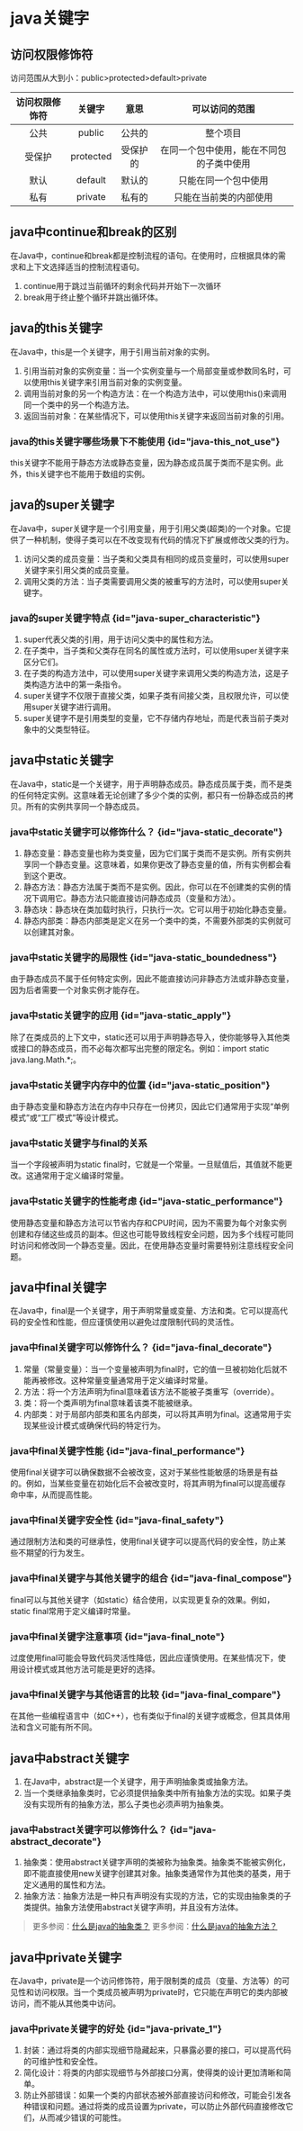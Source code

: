 # java关键字

## 访问权限修饰符
访问范围从大到小：public>protected>default>private

| 访问权限修饰符 |    关键字    |  意思  |       可以访问的范围        |  
|:-------:|:---------:|:----:|:--------------------:|  
|   公共    |  public   | 公共的  |         整个项目         |  
|   受保护   | protected | 受保护的 | 在同一个包中使用，能在不同包的子类中使用 |  
|   默认    |  default  | 默认的  |      只能在同一个包中使用      |  
|   私有    |  private  | 私有的  |     只能在当前类的内部使用      |


## java中continue和break的区别
在Java中，continue和break都是控制流程的语句。在使用时，应根据具体的需求和上下文选择适当的控制流程语句。
1. continue用于跳过当前循环的剩余代码并开始下一次循环
2. break用于终止整个循环并跳出循环体。

## java的this关键字
在Java中，this是一个关键字，用于引用当前对象的实例。
1. 引用当前对象的实例变量：当一个实例变量与一个局部变量或参数同名时，可以使用this关键字来引用当前对象的实例变量。
2. 调用当前对象的另一个构造方法：在一个构造方法中，可以使用this()来调用同一个类中的另一个构造方法。
3. 返回当前对象：在某些情况下，可以使用this关键字来返回当前对象的引用。

### java的this关键字哪些场景下不能使用 {id="java-this_not_use"}
this关键字不能用于静态方法或静态变量，因为静态成员属于类而不是实例。此外，this关键字也不能用于数组的实例。

## java的super关键字
在Java中，super关键字是一个引用变量，用于引用父类(超类)的一个对象。它提供了一种机制，使得子类可以在不改变现有代码的情况下扩展或修改父类的行为。
1. 访问父类的成员变量：当子类和父类具有相同的成员变量时，可以使用super关键字来引用父类的成员变量。
2. 调用父类的方法：当子类需要调用父类的被重写的方法时，可以使用super关键字。

### java的super关键字特点 {id="java-super_characteristic"}
1. super代表父类的引用，用于访问父类中的属性和方法。
2. 在子类中，当子类和父类存在同名的属性或方法时，可以使用super关键字来区分它们。
3. 在子类的构造方法中，可以使用super关键字来调用父类的构造方法，这是子类构造方法中的第一条指令。
4. super关键字不仅限于直接父类，如果子类有间接父类，且权限允许，可以使用super关键字进行调用。
5. super关键字不是引用类型的变量，它不存储内存地址，而是代表当前子类对象中的父类型特征。

## java中static关键字
在Java中，static是一个关键字，用于声明静态成员。静态成员属于类，而不是类的任何特定实例。这意味着无论创建了多少个类的实例，都只有一份静态成员的拷贝。所有的实例共享同一个静态成员。

### java中static关键字可以修饰什么？ {id="java-static_decorate"}
1. 静态变量：静态变量也称为类变量，因为它们属于类而不是实例。所有实例共享同一个静态变量。这意味着，如果你更改了静态变量的值，所有实例都会看到这个更改。 
2. 静态方法：静态方法属于类而不是实例。因此，你可以在不创建类的实例的情况下调用它。静态方法只能直接访问静态成员（变量和方法）。 
3. 静态块：静态块在类加载时执行，只执行一次。它可以用于初始化静态变量。 
4. 静态内部类：静态内部类是定义在另一个类中的类，不需要外部类的实例就可以创建其对象。 

### java中static关键字的局限性 {id="java-static_boundedness"}
由于静态成员不属于任何特定实例，因此不能直接访问非静态方法或非静态变量，因为后者需要一个对象实例才能存在。

### java中static关键字的应用 {id="java-static_apply"}
除了在类成员的上下文中，static还可以用于声明静态导入，使你能够导入其他类或接口的静态成员，而不必每次都写出完整的限定名。例如：import static java.lang.Math.*;。

### java中static关键字内存中的位置 {id="java-static_position"}
由于静态变量和静态方法在内存中只存在一份拷贝，因此它们通常用于实现“单例模式”或“工厂模式”等设计模式。

### java中static关键字与final的关系
当一个字段被声明为static final时，它就是一个常量。一旦赋值后，其值就不能更改。这通常用于定义编译时常量。

### java中static关键字的性能考虑 {id="java-static_performance"}
使用静态变量和静态方法可以节省内存和CPU时间，因为不需要为每个对象实例创建和存储这些成员的副本。但这也可能导致线程安全问题，因为多个线程可能同时访问和修改同一个静态变量。因此，在使用静态变量时需要特别注意线程安全问题。

## java中final关键字
在Java中，final是一个关键字，用于声明常量或变量、方法和类。它可以提高代码的安全性和性能，但应谨慎使用以避免过度限制代码的灵活性。

### java中final关键字可以修饰什么？ {id="java-final_decorate"}
1. 常量（常量变量）：当一个变量被声明为final时，它的值一旦被初始化后就不能再被修改。这种常量变量通常用于定义编译时常量。
2. 方法：将一个方法声明为final意味着该方法不能被子类重写（override）。
3. 类：将一个类声明为final意味着该类不能被继承。
4. 内部类：对于局部内部类和匿名内部类，可以将其声明为final。这通常用于实现某些设计模式或确保代码的特定行为。

### java中final关键字性能 {id="java-final_performance"}
使用final关键字可以确保数据不会被改变，这对于某些性能敏感的场景是有益的。例如，当某些变量在初始化后不会被改变时，将其声明为final可以提高缓存命中率，从而提高性能。

### java中final关键字安全性 {id="java-final_safety"}
通过限制方法和类的可继承性，使用final关键字可以提高代码的安全性，防止某些不期望的行为发生。

### java中final关键字与其他关键字的组合 {id="java-final_compose"}
final可以与其他关键字（如static）结合使用，以实现更复杂的效果。例如，static final常用于定义编译时常量。

### java中final关键字注意事项 {id="java-final_note"}
过度使用final可能会导致代码灵活性降低，因此应谨慎使用。在某些情况下，使用设计模式或其他方法可能是更好的选择。

### java中final关键字与其他语言的比较 {id="java-final_compare"}
在其他一些编程语言中（如C++），也有类似于final的关键字或概念，但其具体用法和含义可能有所不同。

## java中abstract关键字
1. 在Java中，abstract是一个关键字，用于声明抽象类或抽象方法。 
2. 当一个类继承抽象类时，它必须提供抽象类中所有抽象方法的实现。如果子类没有实现所有的抽象方法，那么子类也必须声明为抽象类。

### java中abstract关键字可以修饰什么？ {id="java-abstract_decorate"}
1. 抽象类：使用abstract关键字声明的类被称为抽象类。抽象类不能被实例化，即不能直接使用new关键字创建其对象。抽象类通常作为其他类的基类，用于定义通用的属性和方法。
2. 抽象方法：抽象方法是一种只有声明没有实现的方法，它的实现由抽象类的子类提供。抽象方法使用abstract关键字声明，并且没有方法体。

> 更多参阅：[什么是java的抽象类？](java-class.md#java_abstract)
> 更多参阅：[什么是java的抽象方法？](java-method.md#java_abstract_method)

## java中private关键字
在Java中，private是一个访问修饰符，用于限制类的成员（变量、方法等）的可见性和访问权限。当一个类成员被声明为private时，它只能在声明它的类内部被访问，而不能从其他类中访问。

### java中private关键字的好处 {id="java-private_1"}
1. 封装：通过将类的内部实现细节隐藏起来，只暴露必要的接口，可以提高代码的可维护性和安全性。
2. 简化设计：将类的内部实现细节与外部接口分离，使得类的设计更加清晰和简单。
3. 防止外部错误：如果一个类的内部状态被外部直接访问和修改，可能会引发各种错误和问题。通过将类的成员设置为private，可以防止外部代码直接修改它们，从而减少错误的可能性。